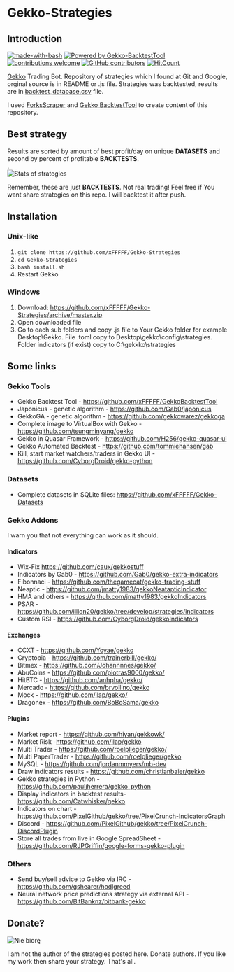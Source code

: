 # Gekko-Strategies
## Introduction
[![made-with-bash](https://img.shields.io/badge/Made%20with-Bash-1f425f.svg)](https://www.gnu.org/software/bash/)
 [![Powered by Gekko-BacktestTool](https://img.shields.io/badge/Made%20with-Gekko%20BacktestTool-blue.svg)](https://github.com/xFFFFF/Gekko-BacktestTool) [![contributions welcome](https://img.shields.io/badge/contributions-welcome-brightgreen.svg?style=flat)](https://github.com/xFFFFF/Gekko-Strategies/issues) [![GitHub contributors](https://img.shields.io/github/contributors/Naereen/StrapDown.js.svg)](https://GitHub.com/xFFFFF/Gekko-Strategies/graphs/contributors/)
 [![HitCount](http://hits.dwyl.com/xFFFFF/Gekko-Strategies.svg)](http://hits.dwyl.com/xFFFFF/Gekko-Strategies)

    
[Gekko](http://github.com/askmike/gekko) Trading Bot. Repository of strategies which I found at Git and Google, orginal source is in README or .js file. Strategies was backtested, results are in [backtest_database.csv](https://github.com/xFFFFF/Gekko-Strategies/blob/master/backtest_database.csv) file.

I used [ForksScraper](https://github.com/xFFFFF/ForksScraper) and [Gekko BacktestTool](https://github.com/xFFFFF/Gekko-BacktestTool) to create content of this repository.

## Best strategy
Results are sorted by amount of best profit/day on unique **DATASETS** and second by percent of profitable **BACKTESTS**.     
.   
![Stats of strategies](http://i.imgur.com/UFn4P7U.png)

Remember, these are just **BACKTESTS**. Not real trading!
Feel free if You want share strategies on this repo. I will backtest it after push.   
## Installation
### Unix-like   
1. `git clone https://github.com/xFFFFF/Gekko-Strategies`   
2. `cd Gekko-Strategies`   
3. `bash install.sh`   
4. Restart Gekko   

### Windows
1. Download: https://github.com/xFFFFF/Gekko-Strategies/archive/master.zip   
2. Open downloaded file   
3. Go to each sub folders and copy .js file to Your Gekko folder for example Desktop\Gekko. File .toml copy to Desktop\gekko\config\strategies. Folder indicators (if exist) copy to C:\gekkko\strategies   

## Some links
### Gekko Tools
- Gekko Backtest Tool - https://github.com/xFFFFF/GekkoBacktestTool
- Japonicus - genetic algorithm - https://github.com/Gab0/japonicus
- GekkoGA - genetic algorithm - https://github.com/gekkowarez/gekkoga
- Complete image to VirtualBox with Gekko - https://github.com/tsungminyang/gekko
- Gekko in Quasar Framework - https://github.com/H256/gekko-quasar-ui
- Gekko Automated Backtest - https://github.com/tommiehansen/gab
- Kill, start market watchers/traders in Gekko UI - https://github.com/CyborgDroid/gekko-python

### Datasets
- Complete datasets in SQLite files: https://github.com/xFFFFF/Gekko-Datasets

### Gekko Addons
I warn you that not everything can work as it should.
#### Indicators
- Wix-Fix https://github.com/caux/gekkostuff
- Indicators by Gab0 - https://github.com/Gab0/gekko-extra-indicators
- Fibonnaci - https://github.com/thegamecat/gekko-trading-stuff
- Neaptic - https://github.com/jmatty1983/gekkoNeatapticIndicator
- HMA and others - https://github.com/jmatty1983/gekkoIndicators
- PSAR - https://github.com/illion20/gekko/tree/develop/strategies/indicators
- Custom RSI - https://github.com/CyborgDroid/gekkoIndicators

#### Exchanges
- CCXT - https://github.com/Yoyae/gekko
- Cryptopia - https://github.com/trainerbill/gekko/
- Bitmex - https://github.com/Johannnnes/gekko/
- AbuCoins - https://github.com/piotras9000/gekko/
- HitBTC - https://github.com/anhpha/gekko/
- Mercado - https://github.com/brvollino/gekko
- Mock - https://github.com/ilap/gekko/
- Dragonex - https://github.com/BoBoSama/gekko

#### Plugins
- Market report - https://github.com/hiyan/gekkowk/
- Market Risk -https://github.com/ilap/gekko
- Multi Trader - https://github.com/roelplieger/gekko/
- Multi PaperTrader - https://github.com/roelplieger/gekko
- MySQL - https://github.com/jordanmmyers/mb-dev
- Draw indicators results - https://github.com/christianbaier/gekko
- Gekko strategies in Python - https://github.com/pauljherrera/gekko_python
- Display indicators in backtest results- https://github.com/Catwhisker/gekko
- Indicators on chart - https://github.com/PixelGithub/gekko/tree/PixelCrunch-IndicatorsGraph
- Discord - https://github.com/PixelGithub/gekko/tree/PixelCrunch-DiscordPlugin
- Store all trades from live in Google SpreadSheet - https://github.com/RJPGriffin/google-forms-gekko-plugin

### Others
- Send buy/sell advice to Gekko via IRC - https://github.com/gshearer/hodlgreed
- Neural network price predictions strategy via external API - https://github.com/BitBanknz/bitbank-gekko

## Donate?
![Nie biorę](https://i.imgur.com/Ae4Ptmf.jpg) 

I am not the author of the strategies posted here. Donate authors. If you like my work then share your strategy. That's all.   
